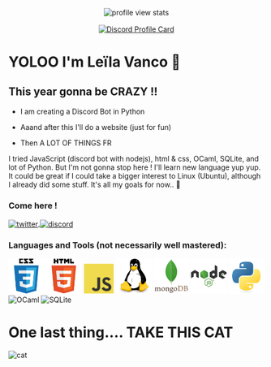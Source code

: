 <p align=center><img src="https://komarev.com/ghpvc/?username=LeilaVanco&amp;color=blue&amp;style=for-the-badge" alt="profile view stats">
  
<p align="center">
   <a href="https://github.com/Ezzud/github-readme-discord-card" target="blank">
     <img  align="center" 
           src="https://discord-readme-card.ezzud.fr/?userid=907264292431224842"
           alt="Discord Profile Card" />
    </a>
</p>

# YOLOO I'm Leïla Vanco 🤠
## This year gonna be CRAZY !!

- I am creating a Discord Bot in Python

- Aaand after this I'll do a website (just for fun)

- Then A LOT OF THINGS FR

I tried JavaScript (discord bot with nodejs), html & css, OCaml, SQLite, and lot of Python. But I'm not gonna stop here ! I'll learn new language yup yup.
It could be great if I could take a bigger interest to Linux (Ubuntu), although I already did some stuff.
It's all my goals for now.. 🤖

<h3 align="left">Come here !</h3>
<p align="left">
<a href="https://twitter.com/leilavanco" target="blank"><img align="center" src="https://cdn.worldvectorlogo.com/logos/twitter-logo-2.svg" alt="twitter" height="50" width="60"/> </a>
<a href="https://discord.gg/c45eYRYgmF" target="blank"><img align="center" src="https://www.svgrepo.com/show/353655/discord-icon.svg" alt="discord" height="50" width="60" /></a>
</p>

<h3 align="left">Languages and Tools (not necessarily well mastered):</h3>
<p align="left"> <img src="https://raw.githubusercontent.com/devicons/devicon/master/icons/css3/css3-original-wordmark.svg" alt="css3" width="70" height="70"/> <img src="https://raw.githubusercontent.com/devicons/devicon/master/icons/html5/html5-original-wordmark.svg" alt="html5" width="70" height="70"/> <img src="https://raw.githubusercontent.com/devicons/devicon/master/icons/javascript/javascript-original.svg" alt="JavaScript" width="60" height="60"/> <img src="https://raw.githubusercontent.com/devicons/devicon/master/icons/linux/linux-original.svg" alt="Linux" width="70" height="70"/> <img src="https://raw.githubusercontent.com/devicons/devicon/master/icons/mongodb/mongodb-original-wordmark.svg" alt="MongoDB" width="70" height="70"/> <img src="https://raw.githubusercontent.com/devicons/devicon/master/icons/nodejs/nodejs-original-wordmark.svg" alt="NodeJS" width="70" height="70"/> <img src="https://raw.githubusercontent.com/devicons/devicon/master/icons/python/python-original.svg" alt="python" width="70" height="70"/> <img src="https://www.svgrepo.com/show/373945/ocaml.svg" alt="OCaml" width="70" height="70"/> <img src="https://cdn.worldvectorlogo.com/logos/sqlite.svg" alt="SQLite" width="70" height="70"/></p>

# One last thing.... TAKE THIS CAT
<img src="https://pbs.twimg.com/media/Gctc6HYXYAA1xol?format=png&name=900x900" alt="cat" width="400" height="400"/>

<!--
**LeilaVanco/LeilaVanco** is a ✨ _special_ ✨ repository because its `README.md` (this file) appears on your GitHub profile.
-->
